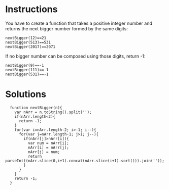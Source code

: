 # Instructions

  You have to create a function that takes a positive integer number and returns the next bigger number formed by the same digits:

  ```
  nextBigger(12)==21
  nextBigger(513)==531
  nextBigger(2017)==2071
  ```
  If no bigger number can be composed using those digits, return -1:

  ```
  nextBigger(9)==-1
  nextBigger(111)==-1
  nextBigger(531)==-1
  ```

# Solutions

```
  function nextBigger(n){
    var nArr = n.toString().split('');
    if(nArr.length<2){
      return -1;
    }
    for(var i=nArr.length-2; i>-1; i--){
      for(var j=nArr.length-1; j>i; j--){
        if(nArr[j]>nArr[i]){
          var num = nArr[i];
          nArr[i] = nArr[j];
          nArr[j] = num;
          return parseInt((nArr.slice(0,i+1).concat(nArr.slice(i+1).sort())).join(''));
        }
      }
    }
    return -1;
  }
```